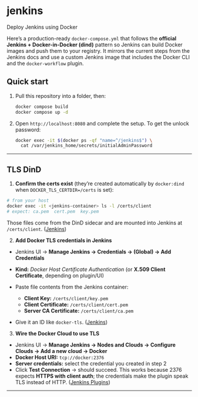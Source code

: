 # jenkins

Deploy Jenkins using Docker

Here’s a production-ready `docker-compose.yml` that follows the **official Jenkins + Docker-in-Docker (dind)** pattern so Jenkins can build Docker images and push them to your registry. It mirrors the current steps from the Jenkins docs and use a custom Jenkins image that includes the Docker CLI and the `docker-workflow` plugin.

## Quick start

1. Pull this repository into a folder, then:

   ```bash
   docker compose build
   docker compose up -d
   ```

2. Open `http://localhost:8080` and complete the setup. To get the unlock password:

   ```bash
   docker exec -it $(docker ps -qf "name=^/jenkins$") \
     cat /var/jenkins_home/secrets/initialAdminPassword
   ```

---

## TLS DinD

1. **Confirm the certs exist** (they’re created automatically by `docker:dind` when `DOCKER_TLS_CERTDIR=/certs` is set):

```bash
# from your host
docker exec -it <jenkins-container> ls -l /certs/client
# expect: ca.pem  cert.pem  key.pem
```

Those files come from the DinD sidecar and are mounted into Jenkins at `/certs/client`. ([Jenkins][1])

2. **Add Docker TLS credentials in Jenkins**

* Jenkins UI → **Manage Jenkins → Credentials → (Global) → Add Credentials**
* **Kind:** *Docker Host Certificate Authentication* (or **X.509 Client Certificate**, depending on plugin/UI)
* Paste file contents from the Jenkins container:

  * **Client Key:** `/certs/client/key.pem`
  * **Client Certificate:** `/certs/client/cert.pem`
  * **Server CA Certificate:** `/certs/client/ca.pem`
* Give it an ID like `docker-tls`. ([Jenkins][2])

3. **Wire the Docker Cloud to use TLS**

* Jenkins UI → **Manage Jenkins → Nodes and Clouds → Configure Clouds → Add a new cloud → Docker**
* **Docker Host URI:** `tcp://docker:2376`
* **Server credentials:** select the credential you created in step 2
* Click **Test Connection** → should succeed.
  This works because 2376 expects **HTTPS with client auth**; the credentials make the plugin speak TLS instead of HTTP. ([Jenkins Plugins][3])

---

[1]: https://www.jenkins.io/doc/book/installing/docker/ "Docker"
[2]: https://www.jenkins.io/doc/book/using/using-credentials/ "Using credentials"
[3]: https://plugins.jenkins.io/docker-plugin/ "Docker | Jenkins plugin"

